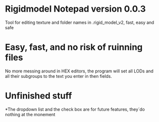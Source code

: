 # Rigidmodel Notepad version 0.0.3
Tool for editing texture and folder names in .rigid_model_v2, fast, easy and safe

# Easy, fast, and no risk of ruinning files
No more messing around in HEX editors, the program will set all LODs and all their subgroups to 
the text you enter in then fields.

# Unfinished stuff
*The dropdown list and the check box are for future features, they´do nothing at the monement

